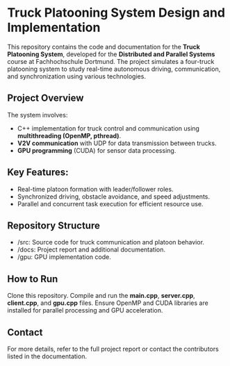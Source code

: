 # Truck Platooning System Design and Implementation
This repository contains the code and documentation for the **Truck Platooning System**, developed for the **Distributed and Parallel Systems** course at Fachhochschule Dortmund. The project simulates a four-truck platooning system to study real-time autonomous driving, communication, and synchronization using various technologies.

## Project Overview
The system involves:

- C++ implementation for truck control and communication using **multithreading (OpenMP, pthread)**.
- **V2V communication** with UDP for data transmission between trucks.
- **GPU programming** (CUDA) for sensor data processing.
## Key Features:
- Real-time platoon formation with leader/follower roles.
- Synchronized driving, obstacle avoidance, and speed adjustments.
- Parallel and concurrent task execution for efficient resource use.
## Repository Structure
- /src: Source code for truck communication and platoon behavior.
- /docs: Project report and additional documentation.
- /gpu: GPU implementation code.
## How to Run
Clone this repository.
Compile and run the **main.cpp**, **server.cpp**, **client.cpp**, and **gpu.cpp** files.
Ensure OpenMP and CUDA libraries are installed for parallel processing and GPU acceleration.
## Contact
For more details, refer to the full project report or contact the contributors listed in the documentation.